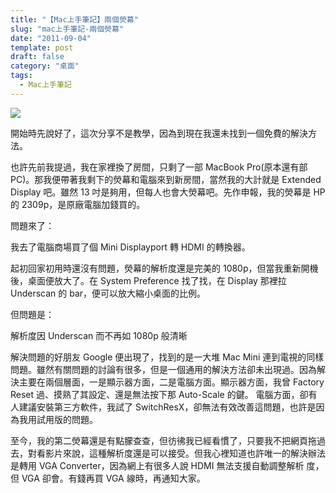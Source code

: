 ```yaml
---
title: "【Mac上手筆記】兩個熒幕"
slug: "mac上手筆記-兩個熒幕"
date: "2011-09-04"
template: post
draft: false
category: "桌面"
tags:
  - Mac上手筆記
---
```


![](/media/img_7025.jpg)

開始時先說好了，這次分享不是教學，因為到現在我還未找到一個免費的解決方法。

也許先前我提過，我在家裡換了房間，只剩了一部 MacBook Pro(原本還有部 PC)。那我便帶著我剩下的熒幕和電腦來到新房間，當然我的大計就是 Extended Display 吧。雖然 13 吋是夠用，但每人也會大熒幕吧。先作申報，我的熒幕是 HP 的 2309p，是原廠電腦加錢買的。

問題來了：

我去了電腦商場買了個 Mini Displayport 轉 HDMI 的轉換器。

起初回家初用時還沒有問題，熒幕的解析度還是完美的 1080p，但當我重新開機後，桌面便放大了。在 System Preference 找了找，在 Display 那裡拉 Underscan 的 bar，便可以放大縮小桌面的比例。

但問題是：

解析度因 Underscan 而不再如 1080p 般清晰

解決問題的好朋友 Google 便出現了，找到的是一大堆 Mac Mini 連到電視的同樣問題。雖然有關問題的討論有很多，但是一個通用的解決方法卻未出現過。因為解決主要在兩個層面，一是顯示器方面，二是電腦方面。顯示器方面，我曾 Factory Reset 過、摸熟了其設定、還是無法按下那 Auto-Scale 的鍵。 電腦方面，卻有人建議安裝第三方軟件，我試了 SwitchResX，卻無法有效改善這問題，也許是因為我用試用版的問題。

至今，我的第二熒幕還是有點朦查查，但彷彿我已經看慣了，只要我不把網頁拖過去，對看影片來說，這種解析度還是可以接受。但我心裡知道也許唯一的解決辦法是轉用 VGA Converter，因為網上有很多人說 HDMI 無法支援自動調整解析 度，但 VGA 卻會。有錢再買 VGA 線時，再通知大家。

